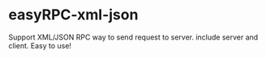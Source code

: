 # easyRPC-xml-json
Support XML/JSON RPC way to send request to server. include server and client. Easy to use! 
